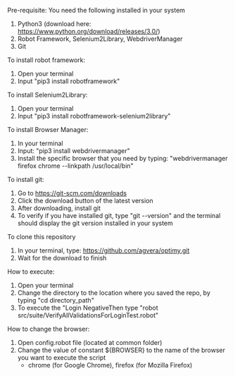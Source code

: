 Pre-requisite: You need the following installed in your system
1. Python3 (download here: https://www.python.org/download/releases/3.0/)
2. Robot Framework, Selenium2Library, WebdriverManager
3. Git

To install robot framework: 
1. Open your terminal
2. Input "pip3 install robotframework"

To install Selenium2Library:
1. Open your terminal
2. Input "pip3 install robotframework-selenium2library"

To install Browser Manager:
1. In your terminal
2. Input: "pip3 install webdrivermanager"
3. Install the specific browser that you need by typing: "webdrivermanager firefox chrome --linkpath /usr/local/bin"

To install git:
1. Go to https://git-scm.com/downloads
2. Click the download button of the latest version
3. After downloading, install git
4. To verify if you have installed git, type "git --version" and the terminal should display the git version installed in your system

To clone this repository
1. In your terminal, type: https://github.com/agvera/optimy.git
2. Wait for the download to finish

How to execute:
1. Open your terminal
2. Change the directory to the location where you saved the repo, by typing "cd directory_path"
3. To execute the "Login NegativeThen type "robot src/suite/VerifyAllValidationsForLoginTest.robot"

How to change the browser:
1. Open config.robot file (located at common folder)
2. Change the value of constant ${BROWSER} to the name of the browser you want to execute the script
   - chrome (for Google Chrome), firefox (for Mozilla Firefox)
